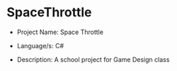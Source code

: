 # SpaceThrottle
* Project Name: Space Throttle

* Language/s: C#

* Description: A school project for Game Design class
